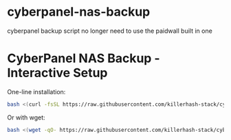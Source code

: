 # cyberpanel-nas-backup
cyberpanel backup script no longer need to use the paidwall built in one 
# CyberPanel NAS Backup - Interactive Setup

One-line installation:
```bash
bash <(curl -fsSL https://raw.githubusercontent.com/killerhash-stack/cyberpanel-nas-backup/main/cyberpanel-nas-backup.sh)
```

Or with wget:
```bash
bash <(wget -qO- https://raw.githubusercontent.com/killerhash-stack/cyberpanel-nas-backup/main/cyberpanel-nas-backup.sh)
```
